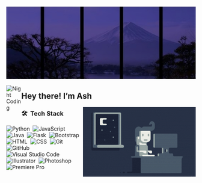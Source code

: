   <p><img src="https://github.com/Ashshiddqi/Ashshiddqi/blob/main/Banner.png" alt="Ash banner"></p>
<p><img alt="Night Coding" src="./assets/Hand%20Wave.gif" width="40" align="left"></p><h2>Hey there! I’m Ash</h2><p></p>
<img alt="Night Coding" src="https://raw.githubusercontent.com/AVS1508/AVS1508/master/assets/Night-Coding.gif" align="right">
<h3 id="-tech-stack">🛠 &nbsp;Tech Stack</h3>
<p><img src="https://img.shields.io/badge/-Python-05122A?style=flat&amp;logo=python" alt="Python">&nbsp;
<img src="https://img.shields.io/badge/-JavaScript-05122A?style=flat&amp;logo=javascript" alt="JavaScript">&nbsp;
<img src="https://img.shields.io/badge/-Java-05122A?style=flat&amp;logo=Java&amp;logoColor=FFA518" alt="Java">&nbsp;
<img src="https://img.shields.io/badge/-Flask-05122A?style=flat&amp;logo=flask" alt="Flask">&nbsp;
<img src="https://img.shields.io/badge/-Bootstrap-05122A?style=flat&amp;logo=bootstrap&amp;logoColor=563D7C" alt="Bootstrap"><br>
<img src="https://img.shields.io/badge/-HTML-05122A?style=flat&amp;logo=HTML5" alt="HTML">&nbsp;
<img src="https://img.shields.io/badge/-CSS-05122A?style=flat&amp;logo=CSS3&amp;logoColor=1572B6" alt="CSS">&nbsp;
<img src="https://img.shields.io/badge/-Git-05122A?style=flat&amp;logo=git" alt="Git">&nbsp;
<img src="https://img.shields.io/badge/-GitHub-05122A?style=flat&amp;logo=github" alt="GitHub">&nbsp;
<img src="https://img.shields.io/badge/-Visual%20Studio%20Code-05122A?style=flat&logo=visual-studio-code&logoColor=007ACC" alt="Visual Studio Code">&nbsp;
<img src="https://img.shields.io/badge/-Illustrator-05122A?style=flat&logo=adobe-illustrator&logoColor=FF9A00" alt="Illustrator">&nbsp;
<img src="https://img.shields.io/badge/-Photoshop-05122A?style=flat&logo=adobe-photoshop&logoColor=31A8FF" alt="Photoshop">&nbsp;
<img src="https://img.shields.io/badge/-Premiere%20Pro-05122A?style=flat&logo=adobe-premiere-pro&logoColor=9999FF" alt="Premiere Pro">
